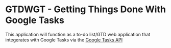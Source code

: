 GTDWGT - Getting Things Done With Google Tasks
==========
This application will function as a to-do list/GTD web application that integerates with Google Tasks via the [Google Tasks API](https://developers.google.com/google-apps/tasks/)